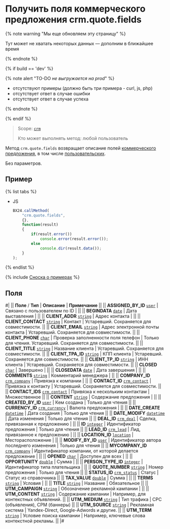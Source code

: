 # Получить поля коммерческого предложения crm.quote.fields

{% note warning "Мы еще обновляем эту страницу" %}

Тут может не хватать некоторых данных — дополним в ближайшее время

{% endnote %}

{% if build == 'dev' %}

{% note alert "TO-DO _не выгружается на prod_" %}

- отсутствуют примеры (должно быть три примера - curl, js, php)
- отсутствует ответ в случае ошибки
- отсутствует ответ в случае успеха

{% endnote %}

{% endif %}

> Scope: [`crm`](../../scopes/permissions.md)
>
> Кто может выполнять метод: любой пользователь

Метод `crm.quote.fields` возвращает описание полей [коммерческого предложения](./crm-quote-add.md), в том числе [пользовательских](./crm-quote-user-field-add.md).

Без параметров.

## Пример

{% list tabs %}

- JS

    ```js
    BX24.callMethod(
        "crm.quote.fields",
        {},
        function(result)
        {
            if(result.error())
                console.error(result.error());
            else
                console.dir(result.data());
        }
    );
    ```

{% endlist %}

{% include [Сноска о примерах](../../../_includes/examples.md) %}

## Поля

#|
|| **Поле** / **Тип** | **Описание** | **Примечание** ||
|| **ASSIGNED_BY_ID** 
[`user`](../../data-types.md) | Связано с пользователем по ID | ||
|| **BEGINDATA** 
[`date`](../../data-types.md) | Дата выставления | ||
|| **CLIENT_ADDR** 
[`string`](../../data-types.md) | Адрес контакта | ||
|| **CLIENT_CONTACT** 
[`string`](../../data-types.md) | Контакт | Устаревший. Сохраняется для совместимости. ||
|| **CLIENT_EMAIL** 
[`string`](../../data-types.md) | Адрес электронной почты контакта | Устаревший. Сохраняется для совместимости. ||
|| **CLIENT_PHONE** 
[`char`](../../data-types.md) | Проверка заполненности поля телефон | Только для чтения. Устаревший. Сохраняется для совместимости. ||
|| **CLIENT_TITLE** 
[`string`](../../data-types.md) | Название клиента | Устаревший. Сохраняется для совместимости. ||
|| **CLIENT_TPA_ID** 
[`string`](../../data-types.md) | КПП клиента | Устаревший. Сохраняется для совместимости. ||
|| **CLIENT_TP_ID** 
[`string`](../../data-types.md) | ИНН клиента | Устаревший. Сохраняется для совместимости. ||
|| **CLOSED** 
[`char`](../../data-types.md) | Завершено | ||
|| **CLOSEDATA** 
[`date`](../../data-types.md) | Дата завершения | ||
|| **COMMENTS** 
[`string`](../../data-types.md) | Комментарий менеджера | ||
|| **COMPANY_ID** 
[`crm_company`](../../data-types.md) | Привязка к компании | ||
|| **CONTACT_ID** 
[`crm_contact`](../../data-types.md) | Привязка к контакту | Устаревший. Сохраняется для совместимости. ||
|| **CONTACT_IDS** 
[`crm_contact`](../../data-types.md) | Привязка к нескольким контактам | Множественное ||
|| **CONTENT** 
[`string`](../../data-types.md) | Содержание предложения | ||
|| **CREATED_BY_ID** 
[`user`](../../data-types.md) | Кем создана | Только для чтения ||
|| **CURRENCY_ID** 
[`crm_currency`](../../data-types.md) | Валюта предложения | ||
|| **DATE_CREATE** 
[`datetime`](../../data-types.md) | Дата создания | Только для чтения ||
|| **DATE_MODIFY** 
[`datetime`](../../data-types.md) | Дата изменения | Только для чтения ||
|| **DEAL_ID** 
[`crm_deal`](../../data-types.md) | Сделка, привязанная к предложению | ||
|| **ID** 
[`integer`](../../data-types.md) | Идентификатор предложения | Только для чтения ||
|| **LEAD_ID** 
[`crm_lead`](../../data-types.md) | Лид, привязанное к предложению | ||
|| **LOCATION_ID** 
[`location`](../../data-types.md) | Месторасположение | ||
|| **MODIFY_BY_ID** 
[`user`](../../data-types.md) | Идентификатор автора последнего изменения | Только для чтения ||
|| **MYCOMPANY_ID** 
[`crm_company`](../../data-types.md) | Идентификатор компании, от которой делается предложение | ||
|| **OPENED** 
[`char`](../../data-types.md) | Доступен для всех | ||
|| **OPPORTUNITY** 
[`double`](../../data-types.md) | Сумма | ||
|| **PERSON_TYPE_ID** 
[`integer`](../../data-types.md) | Идентификатор типа плательщика | ||
|| **QUOTE_NUMBER** 
[`string`](../../data-types.md) | Номер предложения | Только для чтения ||
|| **STATUS_ID** 
[`crm_status`](../../data-types.md) | Статус | Статус из справочника ||
|| **TAX_VALUE** 
[`double`](../../data-types.md) | Сумма | ||
|| **TERMS** 
[`string`](../../data-types.md) | Условия | ||
|| **TITLE** 
[`string`](../../data-types.md) | Название | Обязательное ||
|| **UTM_CAMPAIGN** 
[`string`](../../data-types.md) | Обозначение рекламной кампании | ||
|| **UTM_CONTENT** 
[`string`](../../data-types.md) | Содержание кампании | Например, для контекстных объявлений. ||
|| **UTM_MEDIUM** 
[`string`](../../data-types.md) | Тип трафика | CPC (объявления), CPM (баннеры) ||
|| **UTM_SOURCE** 
[`string`](../../data-types.md) | Рекламная система | Yandex-Direct, Google-Adwords и другие. ||
|| **UTM_TERM** 
[`string`](../../data-types.md) | Условие поиска кампании | Например, ключевые слова контекстной рекламы. ||
|#